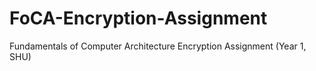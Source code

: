 # FoCA-Encryption-Assignment
Fundamentals of Computer Architecture Encryption Assignment (Year 1, SHU)

